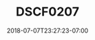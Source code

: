 ---
title: DSCF0207
date: 2018-07-07T23:27:23-07:00
draft: false
location: Colorado
img_url: https://d17enza3bfujl8.cloudfront.net/DSCF0207.jpg
original_fn: ""
tags:
- Colorado
- landscapes
- on-the-road

---